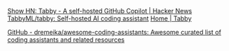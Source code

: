 
[Show HN: Tabby - A self-hosted GitHub Copilot | Hacker News](https://news.ycombinator.com/item?id=35470915)
[TabbyML/tabby: Self-hosted AI coding assistant](https://github.com/TabbyML/tabby)
[Home | Tabby](https://tabby.tabbyml.com/)

[GitHub - dremeika/awesome-coding-assistants: Awesome curated list of coding assistants and related resources](https://github.com/dremeika/awesome-coding-assistants)
